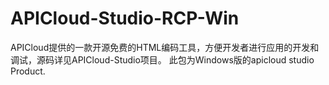 # APICloud-Studio-RCP-Win
APICloud提供的一款开源免费的HTML编码工具，方便开发者进行应用的开发和调试，源码详见APICloud-Studio项目。 此包为Windows版的apicloud studio Product.
